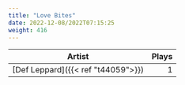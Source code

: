 ```yaml
---
title: "Love Bites"
date: 2022-12-08/2022T07:15:25
weight: 416
---
```




 Artist | Plays 
----- | -----:
[Def Leppard]({{< ref "t44059">}}) | 1
